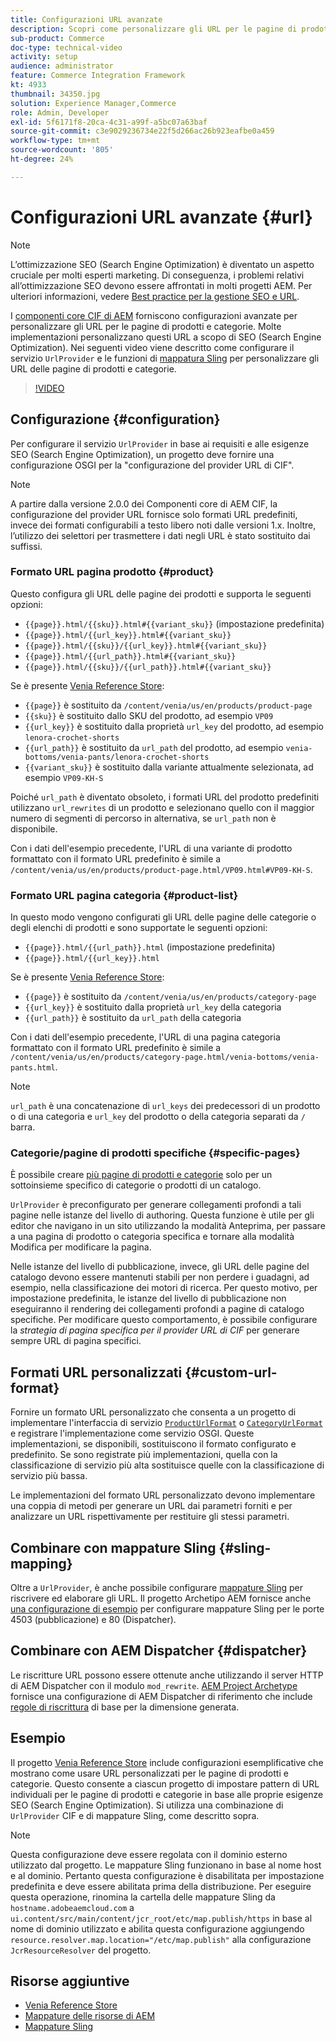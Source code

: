 ```yaml
---
title: Configurazioni URL avanzate
description: Scopri come personalizzare gli URL per le pagine di prodotti e categorie. Questo consente alle implementazioni di ottimizzare gli URL per i motori di ricerca e promuovere l’individuazione.
sub-product: Commerce
doc-type: technical-video
activity: setup
audience: administrator
feature: Commerce Integration Framework
kt: 4933
thumbnail: 34350.jpg
solution: Experience Manager,Commerce
role: Admin, Developer
exl-id: 5f6171f8-20ca-4c31-a99f-a5bc07a63baf
source-git-commit: c3e9029236734e22f5d266ac26b923eafbe0a459
workflow-type: tm+mt
source-wordcount: '805'
ht-degree: 24%

---
```


# Configurazioni URL avanzate {#url}

>[!NOTE]
>
>L’ottimizzazione SEO (Search Engine Optimization) è diventato un aspetto cruciale per molti esperti marketing. Di conseguenza, i problemi relativi all’ottimizzazione SEO devono essere affrontati in molti progetti AEM. Per ulteriori informazioni, vedere [Best practice per la gestione SEO e URL](https://experienceleague.adobe.com/docs/experience-manager-65-lts/managing/managing-further-reference/seo-and-url-management.html).

I [componenti core CIF di AEM](https://github.com/adobe/aem-core-cif-components) forniscono configurazioni avanzate per personalizzare gli URL per le pagine di prodotti e categorie. Molte implementazioni personalizzano questi URL a scopo di SEO (Search Engine Optimization). Nei seguenti video viene descritto come configurare il servizio `UrlProvider` e le funzioni di [mappatura Sling](https://sling.apache.org/documentation/the-sling-engine/mappings-for-resource-resolution.html) per personalizzare gli URL delle pagine di prodotti e categorie.

>[!VIDEO](https://video.tv.adobe.com/v/38587/?quality=12&captions=ita)

## Configurazione {#configuration}

Per configurare il servizio `UrlProvider` in base ai requisiti e alle esigenze SEO (Search Engine Optimization), un progetto deve fornire una configurazione OSGI per la &quot;configurazione del provider URL di CIF&quot;.

>[!NOTE]
>
>A partire dalla versione 2.0.0 dei Componenti core di AEM CIF, la configurazione del provider URL fornisce solo formati URL predefiniti, invece dei formati configurabili a testo libero noti dalle versioni 1.x. Inoltre, l’utilizzo dei selettori per trasmettere i dati negli URL è stato sostituito dai suffissi.

### Formato URL pagina prodotto {#product}

Questo configura gli URL delle pagine dei prodotti e supporta le seguenti opzioni:

* `{{page}}.html/{{sku}}.html#{{variant_sku}}` (impostazione predefinita)
* `{{page}}.html/{{url_key}}.html#{{variant_sku}}`
* `{{page}}.html/{{sku}}/{{url_key}}.html#{{variant_sku}}`
* `{{page}}.html/{{url_path}}.html#{{variant_sku}}`
* `{{page}}.html/{{sku}}/{{url_path}}.html#{{variant_sku}}`

Se è presente [Venia Reference Store](https://github.com/adobe/aem-cif-guides-venia):

* `{{page}}` è sostituito da `/content/venia/us/en/products/product-page`
* `{{sku}}` è sostituito dallo SKU del prodotto, ad esempio `VP09`
* `{{url_key}}` è sostituito dalla proprietà `url_key` del prodotto, ad esempio `lenora-crochet-shorts`
* `{{url_path}}` è sostituito da `url_path` del prodotto, ad esempio `venia-bottoms/venia-pants/lenora-crochet-shorts`
* `{{variant_sku}}` è sostituito dalla variante attualmente selezionata, ad esempio `VP09-KH-S`

Poiché `url_path` è diventato obsoleto, i formati URL del prodotto predefiniti utilizzano `url_rewrites` di un prodotto e selezionano quello con il maggior numero di segmenti di percorso in alternativa, se `url_path` non è disponibile.

Con i dati dell&#39;esempio precedente, l&#39;URL di una variante di prodotto formattato con il formato URL predefinito è simile a `/content/venia/us/en/products/product-page.html/VP09.html#VP09-KH-S`.

### Formato URL pagina categoria {#product-list}

In questo modo vengono configurati gli URL delle pagine delle categorie o degli elenchi di prodotti e sono supportate le seguenti opzioni:

* `{{page}}.html/{{url_path}}.html` (impostazione predefinita)
* `{{page}}.html/{{url_key}}.html`

Se è presente [Venia Reference Store](https://github.com/adobe/aem-cif-guides-venia):

* `{{page}}` è sostituito da `/content/venia/us/en/products/category-page`
* `{{url_key}}` è sostituito dalla proprietà `url_key` della categoria
* `{{url_path}}` è sostituito da `url_path` della categoria

Con i dati dell&#39;esempio precedente, l&#39;URL di una pagina categoria formattato con il formato URL predefinito è simile a `/content/venia/us/en/products/category-page.html/venia-bottoms/venia-pants.html`.

>[!NOTE]
> 
>`url_path` è una concatenazione di `url_keys` dei predecessori di un prodotto o di una categoria e `url_key` del prodotto o della categoria separati da `/` barra.

### Categorie/pagine di prodotti specifiche {#specific-pages}

È possibile creare [più pagine di prodotti e categorie](multi-template-usage.md) solo per un sottoinsieme specifico di categorie o prodotti di un catalogo.

`UrlProvider` è preconfigurato per generare collegamenti profondi a tali pagine nelle istanze del livello di authoring. Questa funzione è utile per gli editor che navigano in un sito utilizzando la modalità Anteprima, per passare a una pagina di prodotto o categoria specifica e tornare alla modalità Modifica per modificare la pagina.

Nelle istanze del livello di pubblicazione, invece, gli URL delle pagine del catalogo devono essere mantenuti stabili per non perdere i guadagni, ad esempio, nella classificazione dei motori di ricerca. Per questo motivo, per impostazione predefinita, le istanze del livello di pubblicazione non eseguiranno il rendering dei collegamenti profondi a pagine di catalogo specifiche. Per modificare questo comportamento, è possibile configurare la _strategia di pagina specifica per il provider URL di CIF_ per generare sempre URL di pagina specifici.

## Formati URL personalizzati {#custom-url-format}

Fornire un formato URL personalizzato che consenta a un progetto di implementare l&#39;interfaccia di servizio [`ProductUrlFormat`](https://javadoc.io/doc/com.adobe.commerce.cif/core-cif-components-core/latest/com/adobe/cq/commerce/core/components/services/urls/ProductUrlFormat.html) o [`CategoryUrlFormat`](https://javadoc.io/doc/com.adobe.commerce.cif/core-cif-components-core/latest/com/adobe/cq/commerce/core/components/services/urls/CategoryUrlFormat.html) e registrare l&#39;implementazione come servizio OSGI. Queste implementazioni, se disponibili, sostituiscono il formato configurato e predefinito. Se sono registrate più implementazioni, quella con la classificazione di servizio più alta sostituisce quelle con la classificazione di servizio più bassa.

Le implementazioni del formato URL personalizzato devono implementare una coppia di metodi per generare un URL dai parametri forniti e per analizzare un URL rispettivamente per restituire gli stessi parametri.

## Combinare con mappature Sling {#sling-mapping}

Oltre a `UrlProvider`, è anche possibile configurare [mappature Sling](https://sling.apache.org/documentation/the-sling-engine/mappings-for-resource-resolution.html) per riscrivere ed elaborare gli URL. Il progetto Archetipo AEM fornisce anche [una configurazione di esempio](https://github.com/adobe/aem-cif-project-archetype/tree/master/src/main/archetype/samplecontent/src/main/content/jcr_root/etc/map.publish) per configurare mappature Sling per le porte 4503 (pubblicazione) e 80 (Dispatcher).

## Combinare con AEM Dispatcher {#dispatcher}

Le riscritture URL possono essere ottenute anche utilizzando il server HTTP di AEM Dispatcher con il modulo `mod_rewrite`. [AEM Project Archetype](https://github.com/adobe/aem-project-archetype) fornisce una configurazione di AEM Dispatcher di riferimento che include [regole di riscrittura](https://github.com/adobe/aem-project-archetype/tree/master/src/main/archetype/dispatcher.cloud) di base per la dimensione generata.

## Esempio

Il progetto [Venia Reference Store](https://github.com/adobe/aem-cif-guides-venia) include configurazioni esemplificative che mostrano come usare URL personalizzati per le pagine di prodotti e categorie. Questo consente a ciascun progetto di impostare pattern di URL individuali per le pagine di prodotti e categorie in base alle proprie esigenze SEO (Search Engine Optimization). Si utilizza una combinazione di `UrlProvider` CIF e di mappature Sling, come descritto sopra.

>[!NOTE]
>
>Questa configurazione deve essere regolata con il dominio esterno utilizzato dal progetto. Le mappature Sling funzionano in base al nome host e al dominio. Pertanto questa configurazione è disabilitata per impostazione predefinita e deve essere abilitata prima della distribuzione. Per eseguire questa operazione, rinomina la cartella delle mappature Sling da `hostname.adobeaemcloud.com` a `ui.content/src/main/content/jcr_root/etc/map.publish/https` in base al nome di dominio utilizzato e abilita questa configurazione aggiungendo `resource.resolver.map.location="/etc/map.publish"` alla configurazione `JcrResourceResolver` del progetto.

## Risorse aggiuntive

* [Venia Reference Store](https://github.com/adobe/aem-cif-guides-venia)
* [Mappature delle risorse di AEM](https://experienceleague.adobe.com/docs/experience-manager-65-lts/deploying/configuring/resource-mapping.html)
* [Mappature Sling](https://sling.apache.org/documentation/the-sling-engine/mappings-for-resource-resolution.html)
